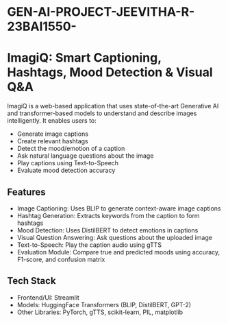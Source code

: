# GEN-AI-PROJECT-JEEVITHA-R-23BAI1550-


# ImagiQ: Smart Captioning, Hashtags, Mood Detection & Visual Q&A

ImagiQ is a web-based application that uses state-of-the-art Generative AI and transformer-based models to understand and describe images intelligently. It enables users to:

- Generate image captions  
- Create relevant hashtags  
- Detect the mood/emotion of a caption  
- Ask natural language questions about the image  
- Play captions using Text-to-Speech  
- Evaluate mood detection accuracy  

## Features

- Image Captioning: Uses BLIP to generate context-aware image captions  
- Hashtag Generation: Extracts keywords from the caption to form hashtags  
- Mood Detection: Uses DistilBERT to detect emotions in captions  
- Visual Question Answering: Ask questions about the uploaded image  
- Text-to-Speech: Play the caption audio using gTTS  
- Evaluation Module: Compare true and predicted moods using accuracy, F1-score, and confusion matrix  

## Tech Stack

- Frontend/UI: Streamlit  
- Models: HuggingFace Transformers (BLIP, DistilBERT, GPT-2)  
- Other Libraries: PyTorch, gTTS, scikit-learn, PIL, matplotlib  
